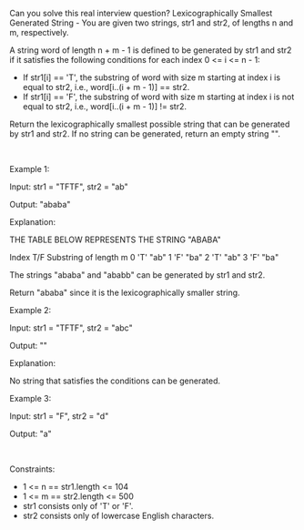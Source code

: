Can you solve this real interview question? Lexicographically Smallest Generated String - You are given two strings, str1 and str2, of lengths n and m, respectively.

A string word of length n + m - 1 is defined to be generated by str1 and str2 if it satisfies the following conditions for each index 0 <= i <= n - 1:

 * If str1[i] == 'T', the substring of word with size m starting at index i is equal to str2, i.e., word[i..(i + m - 1)] == str2.
 * If str1[i] == 'F', the substring of word with size m starting at index i is not equal to str2, i.e., word[i..(i + m - 1)] != str2.

Return the lexicographically smallest possible string that can be generated by str1 and str2. If no string can be generated, return an empty string "".

 

Example 1:

Input: str1 = "TFTF", str2 = "ab"

Output: "ababa"

Explanation:

THE TABLE BELOW REPRESENTS THE STRING "ABABA"

Index T/F Substring of length m 0 'T' "ab" 1 'F' "ba" 2 'T' "ab" 3 'F' "ba"

The strings "ababa" and "ababb" can be generated by str1 and str2.

Return "ababa" since it is the lexicographically smaller string.

Example 2:

Input: str1 = "TFTF", str2 = "abc"

Output: ""

Explanation:

No string that satisfies the conditions can be generated.

Example 3:

Input: str1 = "F", str2 = "d"

Output: "a"

 

Constraints:

 * 1 <= n == str1.length <= 104
 * 1 <= m == str2.length <= 500
 * str1 consists only of 'T' or 'F'.
 * str2 consists only of lowercase English characters.